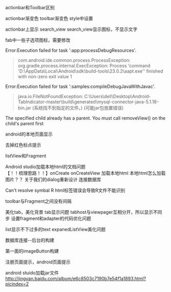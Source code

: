 actionbar和Toolbar区别

actionbar渐变色
toolbar渐变色    style中设置

actionbar上显示 search_view
search_view显示图标，不显示文字

fab中一些子选项图标，需要修改

Error:Execution failed for task ':app:processDebugResources'.
> com.android.ide.common.process.ProcessException: org.gradle.process.internal.ExecException: Process 'command 'D:\AppData\Local\Android\sdk\build-tools\23.0.2\aapt.exe'' finished with non-zero exit value 1

Error:Execution failed for task ':samples:compileDebugJavaWithJavac'.
> java.io.FileNotFoundException: C:\Users\dell\Desktop\Android-TabIndicator-master\build\generated\mysql-connector-java-5.1.18-bin.jar (系统找不到指定的文件。)
(可能jar包放置错误)

The specified child already has a parent. You must call removeView() on the child's parent first


android的本地页面显示

去掉红色标点提示

listView和Fragment

Android studio加载本地html的文档问题  
【！！梳理思路！！】onCreate  onCreateView
加载本地html
本地html怎么加载图片？？
关于我们的dialog重新设计
连接数据库

Can't resolve symbal R  html标签错误会导致R文件不能识别

toolbar与Fragment之间没有间隔

美化tab，美化背景
tab显示问题      tabhost与viewpager互相分开，所以显示不同步
设置fragment和adapter的代码优化问题

list显示不下过多的text
expanedListView美化问题

数据库连接--后台的构建

第一面的imageButton构建

注册页面提示，android页面提示

android stuido加载jar文件 http://jingyan.baidu.com/album/e6c8503c7190b7e54f1a1893.html?picindex=2
